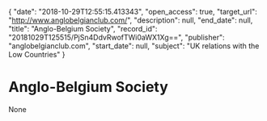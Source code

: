 {
  "date": "2018-10-29T12:55:15.413343", 
  "open_access": true, 
  "target_url": "http://www.anglobelgianclub.com/", 
  "description": null, 
  "end_date": null, 
  "title": "Anglo-Belgium Society", 
  "record_id": "20181029T125515/PjSn4DdvRwofTWi0aWX1Xg==", 
  "publisher": "anglobelgianclub.com", 
  "start_date": null, 
  "subject": "UK relations with the Low Countries"
}

# Anglo-Belgium Society

None